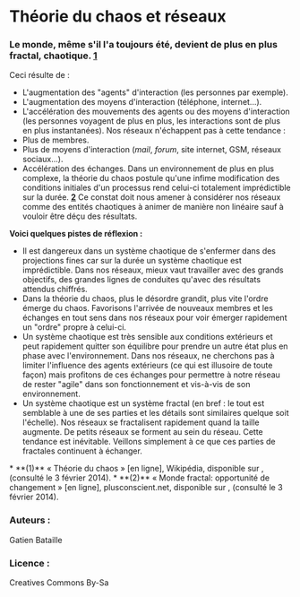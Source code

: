 # Théorie du chaos et réseaux
### Le monde, même s'il l'a toujours été, devient de plus en plus fractal, chaotique. **[1](#note)** 
Ceci résulte de : 
* L'augmentation des "agents" d'interaction (les personnes par exemple).
* L'augmentation des moyens d'interaction (téléphone, internet...).
* L'accélération des mouvements des agents ou des moyens d'interaction (les personnes voyagent de plus en plus, les interactions sont de plus en plus instantanées).
Nos réseaux n'échappent pas à cette tendance :
* Plus de membres.
* Plus de moyens d'interaction (*mail*, *forum*, site internet, GSM, réseaux sociaux...).
* Accélération des échanges.
Dans un environnement de plus en plus complexe, la théorie du chaos postule qu'une infime modification des conditions initiales d'un processus rend celui-ci totalement imprédictible sur la durée. **[2](#note)** 
Ce constat doit nous amener à considérer nos réseaux comme des entités chaotiques à animer de manière non linéaire sauf à vouloir être déçu des résultats. 

**Voici quelques pistes de réflexion :**
* Il est dangereux dans un système chaotique de s'enfermer dans des projections fines car sur la durée un système chaotique est imprédictible. Dans nos réseaux, mieux vaut travailler avec des grands objectifs, des grandes lignes de conduites qu'avec des résultats attendus chiffrés. 
* Dans la théorie du chaos, plus le désordre grandit, plus vite l'ordre émerge du chaos. Favorisons l'arrivée de nouveaux membres et les échanges en tout sens dans nos réseaux pour voir émerger rapidement un "ordre" propre à celui-ci.
* Un système chaotique est très sensible aux conditions extérieurs et peut rapidement quitter son équilibre pour prendre un autre état plus en phase avec l'environnement. Dans nos réseaux, ne cherchons pas à limiter l'influence des agents extérieurs (ce qui est illusoire de toute façon) mais profitons de ces échanges pour permettre à notre réseau de rester "agile" dans son fonctionnement et vis-à-vis de son environnement.
* Un système chaotique est un système fractal (en bref : le tout est semblable à une de ses parties et les détails sont similaires quelque soit l'échelle). Nos réseaux se fractalisent rapidement quand la taille augmente. De petits réseaux se forment au sein du réseau. Cette tendance est inévitable. Veillons simplement à ce que ces parties de fractales continuent à échanger.


<a id="note">
* **(1)** « Théorie du chaos » [en ligne], Wikipédia, disponible sur <http://fr.wikipedia.org/wiki/Th%C3%A9orie_du_chaos>, (consulté le 3 février 2014).
* **(2)** « Monde fractal: opportunité de changement » [en ligne], plusconscient.net, disponible sur <http://plusconscient.net/index.php/systemique-et-theorie-integrale/108-francais/438-monde-fractal-opportunite-de-changement>, (consulté le 3 février 2014).

###  Auteurs :
Gatien Bataille
###  Licence : 
Creatives Commons By-Sa

